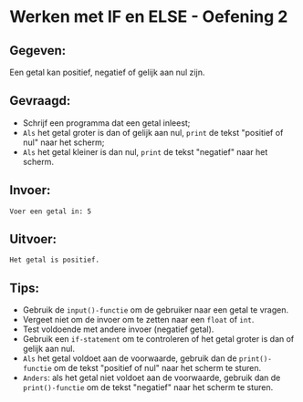 # Werken met IF en ELSE  - Oefening 2

## Gegeven: 
Een getal kan positief, negatief of gelijk aan nul zijn.

## Gevraagd: 
* Schrijf een programma dat een getal inleest;
* `Als` het getal groter is dan of gelijk aan nul, `print` de tekst "positief of nul" naar het scherm;
* `Als` het getal kleiner is dan nul, `print` de tekst "negatief" naar het scherm.

## Invoer: 
```
Voer een getal in: 5
```

## Uitvoer: 
```
Het getal is positief. 
```

## Tips: 
* Gebruik de `input()-functie` om de gebruiker naar een getal te vragen. 
* Vergeet niet om de invoer om te zetten naar een `float` of `int`.
* Test voldoende met andere invoer (negatief getal). 
* Gebruik een `if-statement` om te controleren of het getal groter is dan of gelijk aan nul.
* `Als` het getal voldoet aan de voorwaarde, gebruik dan de `print()-functie` om de tekst "positief of nul" naar het scherm te sturen.
* `Anders`: als het getal niet voldoet aan de voorwaarde, gebruik dan de `print()-functie` om de tekst "negatief" naar het scherm te sturen.